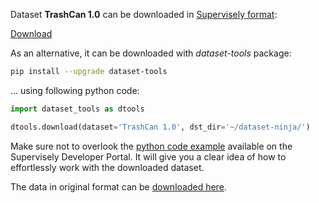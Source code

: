 Dataset **TrashCan 1.0** can be downloaded in [Supervisely format](https://developer.supervisely.com/api-references/supervisely-annotation-json-format):

 [Download](https://www.dropbox.com/scl/fi/y6f9ictxqvsyja5fa94ix/trashcan-10-DatasetNinja.tar?rlkey=yq02xpas8xvv22g740wsydg4c&dl=1)

As an alternative, it can be downloaded with *dataset-tools* package:
``` bash
pip install --upgrade dataset-tools
```

... using following python code:
``` python
import dataset_tools as dtools

dtools.download(dataset='TrashCan 1.0', dst_dir='~/dataset-ninja/')
```
Make sure not to overlook the [python code example](https://developer.supervisely.com/getting-started/python-sdk-tutorials/iterate-over-a-local-project) available on the Supervisely Developer Portal. It will give you a clear idea of how to effortlessly work with the downloaded dataset.

The data in original format can be [downloaded here](https://conservancy.umn.edu/bitstream/handle/11299/214865/dataset.zip?sequence=12&isAllowed=y).
